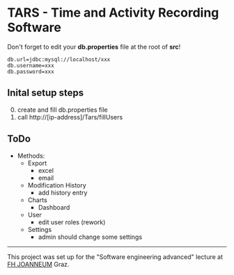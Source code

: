 # TARS - Time and Activity Recording Software

Don't forget to edit your **db.properties** file at the root of **src**!

```
db.url=jdbc:mysql://localhost/xxx
db.username=xxx
db.password=xxx
```

## Inital setup steps
0. create and fill db.properties file
1. call http://[ip-address]/Tars/fillUsers

## ToDo
* Methods:
    * Export
        * excel
        * email
    * Modification History
        * add history entry
    * Charts
        * Dashboard
    * User
        * edit user roles (rework)
    * Settings
        * admin should change some settings

---
This project was set up for the "Software engineering advanced" lecture at [FH JOANNEUM](https://www.fh-joanneum.at/) Graz.
